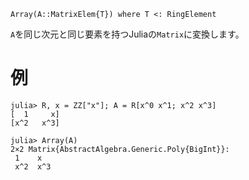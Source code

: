 ```
Array(A::MatrixElem{T}) where T <: RingElement
```

`A`を同じ次元と同じ要素を持つJuliaの`Matrix`に変換します。

# 例

```jldoctest; setup = :(using AbstractAlgebra)
julia> R, x = ZZ["x"]; A = R[x^0 x^1; x^2 x^3]
[  1     x]
[x^2   x^3]

julia> Array(A)
2×2 Matrix{AbstractAlgebra.Generic.Poly{BigInt}}:
 1    x
 x^2  x^3
```
